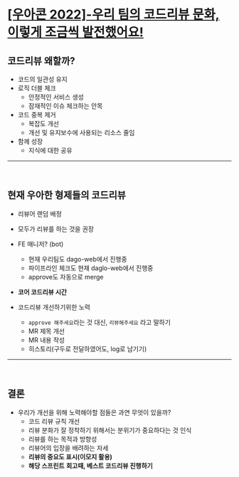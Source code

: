 # [[우아콘 2022]-우리 팀의 코드리뷰 문화, 이렇게 조금씩 발전했어요!](https://www.youtube.com/watch?v=PBFUwGPp8DY)

## 코드리뷰 왜할까?

- 코드의 일관성 유지
- 로직 더블 체크
  - 안정적인 서비스 생성
  - 잠재적인 이슈 체크하는 안목
- 코드 중복 제거
  - 복잡도 개선
  - 개선 및 유지보수에 사용되는 리소스 줄임
- 함께 성장
  - 지식에 대한 공유

---

<br/>

## 현재 우아한 형제들의 코드리뷰

- 리뷰어 랜덤 배정
- 모두가 리뷰를 하는 것을 권장

- FE 매니저? (bot)
  - 현재 우리팀도 dago-web에서 진행중
  - 파이프라인 체크도 현재 daglo-web에서 진행중
  - approve도 자동으로 merge
- **코어 코드리뷰 시간**

- 코드리뷰 개선하기위한 노력

  - `approve 해주세요`라는 것 대신, `리뷰해주세요` 라고 말하기
  - MR 제목 개선
  - MR 내용 작성
  - 히스토리(구두로 전달하였어도, log로 남기기)

---

<br/>

## 결론

- 우리가 개선을 위해 노력해야할 점들은 과연 무엇이 있을까?
  - 코드 리뷰 규칙 개선
  - 리뷰 분화가 잘 정착하기 위해서는 분위기가 중요하다는 것 인식
  - 리뷰를 하는 목적과 방향성
  - 리뷰어의 입장을 배려하는 자세
  - **리뷰의 중요도 표시(이모지 활용)**
  - **해당 스프린트** **회고때, 베스트 코드리뷰 진행하기**
